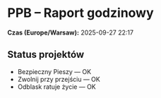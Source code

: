 # PPB – Raport godzinowy
**Czas (Europe/Warsaw):** 2025-09-27 22:17

## Status projektów
- Bezpieczny Pieszy — OK
- Zwolnij przy przejściu — OK
- Odblask ratuje życie — OK

